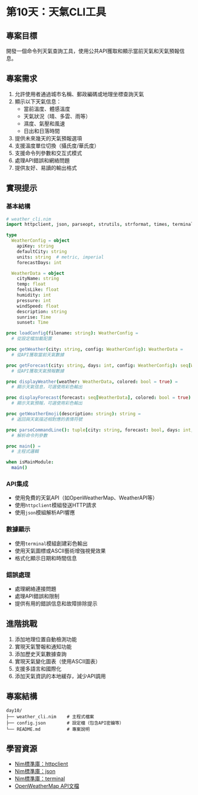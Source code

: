 # 第10天：天氣CLI工具

## 專案目標

開發一個命令列天氣查詢工具，使用公共API獲取和顯示當前天氣和天氣預報信息。

## 專案需求

1. 允許使用者通過城市名稱、郵政編碼或地理坐標查詢天氣
2. 顯示以下天氣信息：
   - 當前溫度、體感溫度
   - 天氣狀況（晴、多雲、雨等）
   - 濕度、氣壓和風速
   - 日出和日落時間
3. 提供未來幾天的天氣預報選項
4. 支援溫度單位切換（攝氏度/華氏度）
5. 支援命令列參數和交互式模式
6. 處理API錯誤和網絡問題
7. 提供友好、易讀的輸出格式

## 實現提示

### 基本結構
```nim
# weather_cli.nim
import httpclient, json, parseopt, strutils, strformat, times, terminal

type
  WeatherConfig = object
    apiKey: string
    defaultCity: string
    units: string  # metric, imperial
    forecastDays: int

  WeatherData = object
    cityName: string
    temp: float
    feelsLike: float
    humidity: int
    pressure: int
    windSpeed: float
    description: string
    sunrise: Time
    sunset: Time

proc loadConfig(filename: string): WeatherConfig =
  # 從設定檔加載配置

proc getWeather(city: string, config: WeatherConfig): WeatherData =
  # 從API獲取當前天氣數據

proc getForecast(city: string, days: int, config: WeatherConfig): seq[WeatherData] =
  # 從API獲取天氣預報數據

proc displayWeather(weather: WeatherData, colored: bool = true) =
  # 顯示天氣信息，可選使用彩色輸出

proc displayForecast(forecast: seq[WeatherData], colored: bool = true) =
  # 顯示天氣預報，可選使用彩色輸出

proc getWeatherEmoji(description: string): string =
  # 返回與天氣描述相對應的表情符號

proc parseCommandLine(): tuple[city: string, forecast: bool, days: int, units: string] =
  # 解析命令列參數

proc main() =
  # 主程式邏輯

when isMainModule:
  main()
```

### API集成
- 使用免費的天氣API（如OpenWeatherMap、WeatherAPI等）
- 使用`httpclient`模組發送HTTP請求
- 使用`json`模組解析API響應

### 數據顯示
- 使用`terminal`模組創建彩色輸出
- 使用天氣圖標或ASCII藝術增強視覺效果
- 格式化顯示日期和時間信息

### 錯誤處理
- 處理網絡連接問題
- 處理API錯誤和限制
- 提供有用的錯誤信息和故障排除提示

## 進階挑戰

1. 添加地理位置自動檢測功能
2. 實現天氣警報和通知功能
3. 添加歷史天氣數據查詢
4. 實現天氣變化圖表（使用ASCII圖表）
5. 支援多語言和國際化
6. 添加天氣資訊的本地緩存，減少API調用

## 專案結構

```
day10/
├── weather_cli.nim    # 主程式檔案
├── config.json        # 設定檔（包含API密鑰等）
└── README.md          # 專案說明
```

## 學習資源

- [Nim標準庫：httpclient](https://nim-lang.org/docs/httpclient.html)
- [Nim標準庫：json](https://nim-lang.org/docs/json.html)
- [Nim標準庫：terminal](https://nim-lang.org/docs/terminal.html)
- [OpenWeatherMap API文檔](https://openweathermap.org/api)

